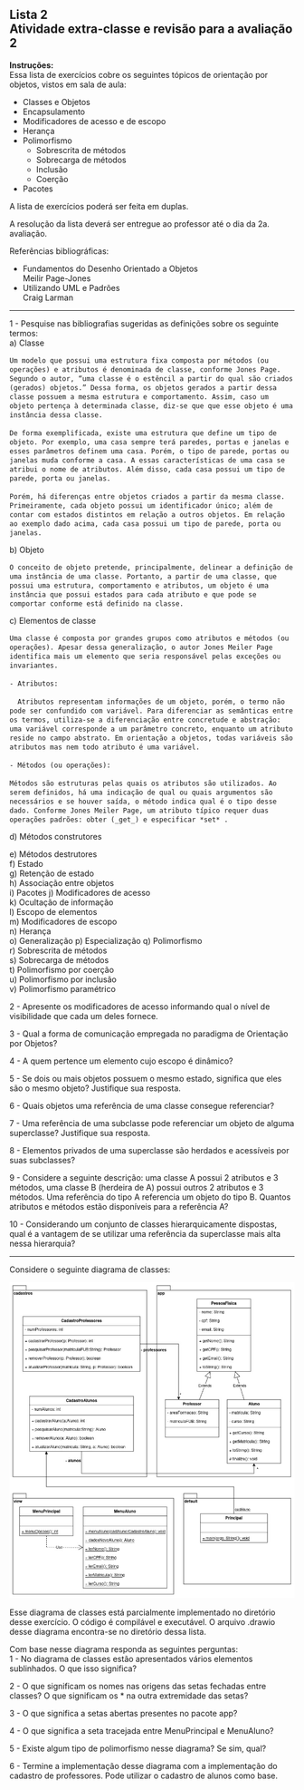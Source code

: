 Lista 2  
Atividade extra-classe e revisão para a avaliação 2
---

**Instruções:**  
Essa lista de exercícios cobre os seguintes tópicos de orientação por objetos,
vistos em sala de aula:  
  - Classes e Objetos 
  - Encapsulamento
  - Modificadores de acesso e de escopo
  - Herança
  - Polimorfismo
    - Sobrescrita de métodos
    - Sobrecarga de métodos
    - Inclusão
    - Coerção
  - Pacotes  

A lista de exercícios poderá ser feita em duplas. 

A resolução da lista deverá ser entregue ao professor até o dia da 2a.
avaliação. 

Referências bibliográficas: 
- Fundamentos do Desenho Orientado a Objetos  
  Meilir Page-Jones
- Utilizando UML e Padrões  
  Craig Larman

--- 

1 - Pesquise nas bibliografias sugeridas as definições sobre os seguinte termos:  
  a) Classe

    Um modelo que possui uma estrutura fixa composta por métodos (ou operações) e atributos é denominada de classe, conforme Jones Page. Segundo o autor, “uma classe é o estêncil a partir do qual são criados (gerados) objetos.” Dessa forma, os objetos gerados a partir dessa classe possuem a mesma estrutura e comportamento. Assim, caso um objeto pertença à determinada classe, diz-se que que esse objeto é uma instância dessa classe.
    
    De forma exemplificada, existe uma estrutura que define um tipo de objeto. Por exemplo, uma casa sempre terá paredes, portas e janelas e esses parâmetros definem uma casa. Porém, o tipo de parede, portas ou janelas muda conforme a casa. A essas características de uma casa se atribui o nome de atributos. Além disso, cada casa possui um tipo de parede, porta ou janelas.
    
    Porém, há diferenças entre objetos criados a partir da mesma classe. Primeiramente, cada objeto possui um identificador único; além de contar com estados distintos em relação a outros objetos. Em relação ao exemplo dado acima, cada casa possui um tipo de parede, porta ou janelas.

  
  b) Objeto

    O conceito de objeto pretende, principalmente, delinear a definição de uma instância de uma classe. Portanto, a partir de uma classe, que possui uma estrutura, comportamento e atributos, um objeto é uma instância que possui estados para cada atributo e que pode se comportar conforme está definido na classe.

  c) Elementos de classe

  	Uma classe é composta por grandes grupos como atributos e métodos (ou operações). Apesar dessa generalização, o autor Jones Meiler Page identifica mais um elemento que seria responsável pelas exceções ou invariantes.

    - Atributos:

	  Atributos representam informações de um objeto, porém, o termo não pode ser confundido com variável. Para diferenciar as semânticas entre os termos, utiliza-se a diferenciação entre concretude e abstração: uma variável corresponde a um parâmetro concreto, enquanto um atributo reside no campo abstrato. Em orientação a objetos, todas variáveis são atributos mas nem todo atributo é uma variável.
    
    - Métodos (ou operações):

    Métodos são estruturas pelas quais os atributos são utilizados. Ao serem definidos, há uma indicação de qual ou quais argumentos são necessários e se houver saída, o método indica qual é o tipo desse dado. Conforme Jones Meiler Page, um atributo típico requer duas operações padrões: obter (_get_) e especificar *set* .

  d) Métodos construtores
  

  e) Métodos destrutores  
  f) Estado  
  g) Retenção de estado  
  h) Associação entre objetos  
  i) Pacotes
  j) Modificadores de acesso  
  k) Ocultação de informação  
  l) Escopo de elementos  
  m) Modificadores de escopo  
  n) Herança  
  o) Generalização
  p) Especialização
  q) Polimorfismo  
  r) Sobrescrita de métodos  
  s) Sobrecarga de métodos  
  t) Polimorfismo por coerção  
  u) Polimorfismo por inclusão  
  v) Polimorfismo paramétrico 

2 - Apresente os modificadores de acesso informando qual o nível de visibilidade
que cada um deles fornece. 

3 - Qual a forma de comunicação empregada no paradigma de Orientação por
Objetos?

4 - A quem pertence um elemento cujo escopo é dinâmico?  

5 - Se dois ou mais objetos possuem o mesmo estado, significa que eles são o
mesmo objeto? Justifique sua resposta. 

6 - Quais objetos uma referência de uma classe consegue referenciar? 

7 - Uma referência de uma subclasse pode referenciar um objeto de alguma
superclasse? Justifique sua resposta.

8 - Elementos privados de uma superclasse são herdados e acessíveis por suas
subclasses?  

9 - Considere a seguinte descrição: uma classe A possui 2 atributos e 3 métodos,
uma classe B (herdeira de A) possui outros 2 atributos e 3 métodos. Uma
referência do tipo A referencia um objeto do tipo B. Quantos atributos e métodos
estão disponíveis para a referência A? 

10 - Considerando um conjunto de classes hierarquicamente dispostas, qual é a
vantagem de se utilizar uma referência da superclasse mais alta nessa
hierarquia?

--- 

Considere o seguinte diagrama de classes: 

![Diagrama de classes](polimorfismoParametrico.jpg)

Esse diagrama de classes está parcialmente implementado no diretório desse
exercício. O código é compilável e executável. O arquivo .drawio desse diagrama
encontra-se no diretório dessa lista.  

Com base nesse diagrama responda as seguintes perguntas:  
1 - No diagrama de classes estão apresentados vários elementos sublinhados. O
que isso significa?  

2 - O que significam os nomes nas origens das setas fechadas entre classes? O
que significam os * na outra extremidade das setas? 

3 - O que significa a setas abertas presentes no pacote app? 

4 - O que significa a seta tracejada entre MenuPrincipal e MenuAluno? 

5 - Existe algum tipo de polimorfismo nesse diagrama? Se sim, qual? 

6 - Termine a implementação desse diagrama com a implementação do cadastro de
professores. Pode utilizar o cadastro de alunos como base. 
